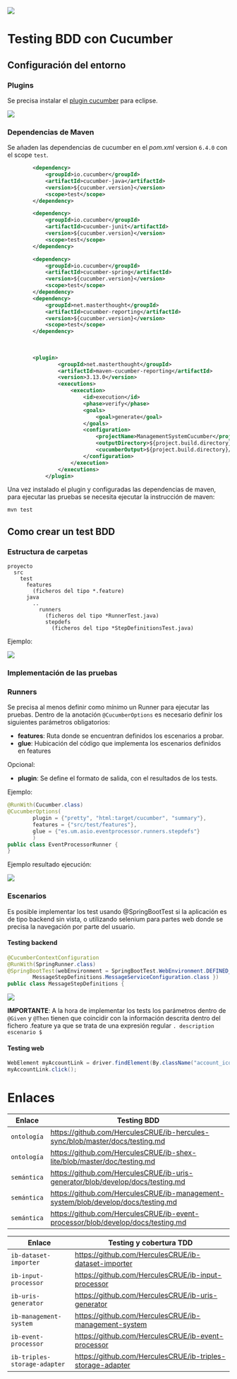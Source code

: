 ![](./img/logos_feder.png)

# Testing BDD con Cucumber

## Configuración del entorno

### Plugins

Se precisa instalar el [plugin cucumber](https://github.com/cucumber/cucumber-eclipse) para eclipse.

<img src="img/pluginCucumber.png"/>

### Dependencias de Maven

Se añaden las dependencias de cucumber en el _pom.xml_ version `6.4.0` con el scope `test`.

```xml
        <dependency>
            <groupId>io.cucumber</groupId>
            <artifactId>cucumber-java</artifactId>
            <version>${cucumber.version}</version>
            <scope>test</scope>
        </dependency>

        <dependency>
            <groupId>io.cucumber</groupId>
            <artifactId>cucumber-junit</artifactId>
            <version>${cucumber.version}</version>
            <scope>test</scope>
        </dependency>

        <dependency>
            <groupId>io.cucumber</groupId>
            <artifactId>cucumber-spring</artifactId>
            <version>${cucumber.version}</version>
            <scope>test</scope>
        </dependency>
        <dependency>
            <groupId>net.masterthought</groupId>
            <artifactId>cucumber-reporting</artifactId>
            <version>${cucumber.version}</version>
            <scope>test</scope>
        </dependency>     
        
        
        
        <plugin>
				<groupId>net.masterthought</groupId>
				<artifactId>maven-cucumber-reporting</artifactId>
				<version>3.13.0</version>
				<executions>
					<execution>
						<id>execution</id>
						<phase>verify</phase>
						<goals>
							<goal>generate</goal>
						</goals>
						<configuration>
							<projectName>ManagementSystemCucumber</projectName>
							<outputDirectory>${project.build.directory}</outputDirectory>
							<cucumberOutput>${project.build.directory}/cucumber/cucumber.json</cucumberOutput>
						</configuration>
					</execution>
				</executions>
			</plugin>
```

Una vez instalado el plugin y configuradas las dependencias de maven, para ejecutar las pruebas se necesita ejecutar la instrucción de maven:

```
mvn test
```

## Como crear un test BDD

### Estructura de carpetas

```
proyecto
  src
    test
      features
        (ficheros del tipo *.feature)
      java
        ..
          runners
            (ficheros del tipo *RunnerTest.java)
            stepdefs
              (ficheros del tipo *StepDefinitionsTest.java)
```

Ejemplo:

<img src="img/folderStructure.png"/>

### Implementación de las pruebas

### Runners

Se precisa al menos definir como mínimo un Runner para ejecutar las pruebas. Dentro de la anotación `@CucumberOptions` es necesario definir los siguientes parámetros obligatorios:

- **features**: Ruta donde se encuentran definidos los escenarios a probar.
- **glue**: Hubicación del código que implementa los escenarios definidos en features

Opcional:

- **plugin**: Se define el formato de salida, con el resultados de los tests.

Ejemplo:

```java
@RunWith(Cucumber.class)
@CucumberOptions(
		plugin = {"pretty", "html:target/cucumber", "summary"},
		features = {"src/test/features"},
		glue = {"es.um.asio.eventprocessor.runners.stepdefs"}
		)
public class EventProcessorRunner {
}
```

Ejemplo resultado ejecución:

<img src="img/outputResults.png"/>

### Escenarios

Es posible implementar los test usando @SpringBootTest si la aplicación es de tipo backend sin vista, o utilizando selenium para partes web donde se precisa la navegación por parte del usuario.

#### Testing backend

```java
@CucumberContextConfiguration
@RunWith(SpringRunner.class)
@SpringBootTest(webEnvironment = SpringBootTest.WebEnvironment.DEFINED_PORT, classes = {
		MessageStepDefinitions.MessageServiceConfiguration.class })
public class MessageStepDefinitions {
```

<img src="img/sampleImplementation.png"/>

**IMPORTANTE**: A la hora de implementar los tests los parámetros dentro de `@Given` y `@Then` tienen que coincidir con la información descrita dentro del fichero .feature ya que se trata de una expresión regular `. description escenario $`

#### Testing web

```java
WebElement myAccountLink = driver.findElement(By.className("account_icon"));
myAccountLink.click();
```

# Enlaces

| Enlace      | Testing BDD                                                                       |
| ----------- | --------------------------------------------------------------------------------- |
| `ontología` | https://github.com/HerculesCRUE/ib-hercules-sync/blob/master/docs/testing.md      |
| `ontología` | https://github.com/HerculesCRUE/ib-shex-lite/blob/master/doc/testing.md           |
| `semántica` | https://github.com/HerculesCRUE/ib-uris-generator/blob/develop/docs/testing.md    |
| `semántica` | https://github.com/HerculesCRUE/ib-management-system/blob/develop/docs/testing.md |
| `semántica` | https://github.com/HerculesCRUE/ib-event-processor/blob/develop/docs/testing.md   |

| Enlace                       | Testing y cobertura TDD                                    |
| ---------------------------- | ---------------------------------------------------------- |
| `ib-dataset-importer`        | https://github.com/HerculesCRUE/ib-dataset-importer        |
| `ib-input-processor`         | https://github.com/HerculesCRUE/ib-input-processor         |
| `ib-uris-generator`          | https://github.com/HerculesCRUE/ib-uris-generator          |
| `ib-management-system`       | https://github.com/HerculesCRUE/ib-management-system       |
| `ib-event-processor`         | https://github.com/HerculesCRUE/ib-event-processor         |
| `ib-triples-storage-adapter` | https://github.com/HerculesCRUE/ib-triples-storage-adapter |
